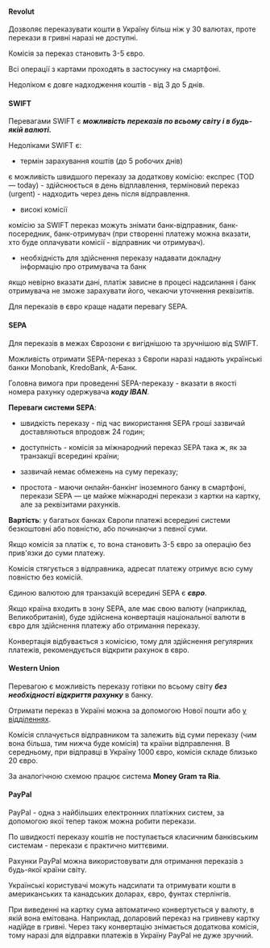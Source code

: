 #### Revolut


Дозволяє переказувати кошти в Україну більш ніж у 30 валютах, проте перекази в гривні наразі не доступні.

Комісія за переказ становить 3-5 євро.

Всі операції з картами проходять в застосунку на смартфоні.

Недоліком є довге надходження коштів - від 3 до 5 днів.


#### SWIFT

Перевагами SWIFT є ***можливість переказів по всьому світу і в будь-якій валюті.***

Недоліками SWIFT є:

- термін зарахування коштів (до 5 робочих днів)

<section> 

є можливість швидшого переказу за додаткову комісію: 
експрес (TOD — today) -  здійснюється в день відплавлення, терміновий переказ (urgent) - надходить через день після відправлення. 
</section>

- високі комісії

<section> комісію за SWIFT переказ можуть знімати банк-відправник, банк-посередник, банк-отримувач (при створенні платежу можна вказати, хто буде оплачувати комісії - відправник чи отримувач).
</section>

- необхідність для здійснення переказу надавати докладну інформацію про отримувача та банк

 <section> якщо невірно вказати дані, платіж зависне в процесі надсилання і банк отримувача не зможе зарахувати його, чекаючи уточнення реквізитів. 
 </section>

Для переказів в євро краще надати перевагу SEPA.


#### SEPA 

Для переказів в межах Єврозони є вигіднішою та зручнішою від SWIFT.

<section type="note">
Можливість отримати SEPA-переказ з Європи наразі надають українські банки Monobank, KredoBank, А-Банк.

</section>

Головна вимога при проведенні SEPA-переказу - вказати в якості номера рахунку одержувача ***коду IBAN***.

**Переваги системи SEPA**:

- швидкість переказу - під час використання SEPA гроші зазвичай доставляються впродовж 24 годин;

- доступність - комісія за міжнародний переказ SEPA така ж, як за транзакції всередині країни;

- зазвичай немає обмежень на суму переказу;

- простота - маючи онлайн-банкінг іноземного банку в смартфоні, перекази SEPA — це майже міжнародні перекази з картки на картку, але за реквізитами рахунків.


**Вартість**: 
у багатьох банках Європи платежі всередині системи безкоштовні або повністю, або починаючи з певної суми. 

Якщо комісія за платіж є, то вона становить 3-5 євро за операцію без прив'язки до суми платежу.

Комісія стягується з відправника, адресат платежу отримує всю суму повністю без комісій.


<section type="tip">

Єдиною валютою для транзакцій всередині SEPA є ***євро***. 

Якщо країна входить в зону SEPA, але має свою валюту (наприклад, Великобританія), буде здійснена конвертація національної валюти в євро для здійснення платежу або отримання переказу. 

Конвертація відбувається з комісією, тому для здійснення регулярних платежів, рекомендується відкрити рахунок в євро.

</section>


#### Western Union

Перевагою є можливість переказу готівки по всьому світу ***без необхідності відкриття рахунку*** в банку.

Отримати переказ в Україні можна за допомогою Нової пошти або [у відділеннях](https://www.westernunion.com/ua/uk/find-locations.html). 

Комісія сплачується відправником та залежить від суми переказу (чим вона більша, тим нижча буде комісія) та країни відправлення. 
В середньому, при відправці в Україну 1000 євро, комісія складе близько 20 євро.

За аналогічною схемою працює система **Money Gram та Ria**.


#### PayPal

PayPal - одна з найбільших електронних платіжних систем, за допомогою якої тепер також можна робити перекази.

По швидкості переказу коштів не поступається класичним банківським системам - перекази є практично миттєвими.

Рахунки PayPal можна використовувати для отримання переказів з будь-якої країни світу.

Українські користувачі можуть надсилати та отримувати кошти в американських та канадських доларах, євро, фунтах стерлінгів. 

<section type="warning" title="Зверніть увагу">

При виведенні на картку сума автоматично конвертується у валюту, в якій вона емітована. Наприклад, доларовий переказ на гривневу картку надійде в гривні.
Через таку конвертацію знімається додаткова комісія, тому наразі для відправки платежів в Україну PayPal не дуже зручний.

</section>
